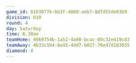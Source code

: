 ```yaml
---
game_id: 0163077b-bb3f-4868-aeb7-8d7d55de03b9
division: U10
round: 4
day: Saturday
time: 8.30am
teamHome: 4069754b-1a52-4a80-bcac-80c32e419cd3
teamAway: 4b33c194-8e45-4dd7-b027-70e47d183035
diamond: 4
---
```

